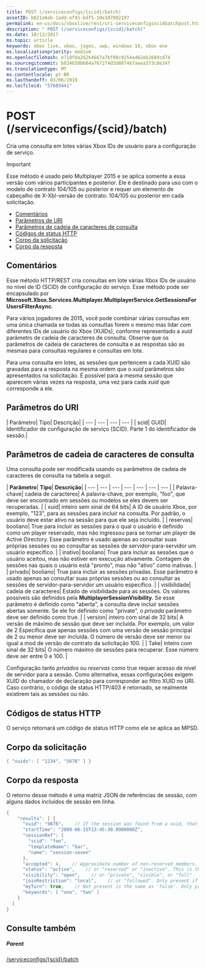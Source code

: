 ```yaml
---
title: POST (/serviceconfigs/{scid}/batch)
assetID: b821a6eb-1add-ef91-bdf5-10e107082197
permalink: en-us/docs/xboxlive/rest/uri-serviceconfigsscidbatchpost.html
description: " POST (/serviceconfigs/{scid}/batch)"
ms.date: 10/12/2017
ms.topic: article
keywords: xbox live, xbox, jogos, uwp, windows 10, xbox one
ms.localizationpriority: medium
ms.openlocfilehash: e718fda26264667a7bf08c9254a462eb268dcd74
ms.sourcegitcommit: b034650b684a767274d5d88746faeea373c8e34f
ms.translationtype: MT
ms.contentlocale: pt-BR
ms.lasthandoff: 03/06/2019
ms.locfileid: "57603441"
---
```

# <a name="post-serviceconfigsscidbatch"></a>POST (/serviceconfigs/{scid}/batch)
Cria uma consulta em lotes várias Xbox IDs de usuário para a configuração de serviço.

> [!IMPORTANT]
> Esse método é usado pelo Multiplayer 2015 e se aplica somente a essa versão com vários participantes e posterior. Ele é destinado para uso com o modelo de contrato 104/105 ou posterior e requer um elemento de cabeçalho de X-Xbl-versão de contrato: 104/105 ou posterior em cada solicitação.

  * [Comentários](#ID4ET)
  * [Parâmetros de URI](#ID4ELB)
  * [Parâmetros de cadeia de caracteres de consulta](#ID4EVB)
  * [Códigos de status HTTP](#ID4EGF)
  * [Corpo da solicitação](#ID4ENF)
  * [Corpo da resposta](#ID4EWF)

<a id="ID4ET"></a>


## <a name="remarks"></a>Comentários

Esse método HTTP/REST cria consultas em lote várias Xbox IDs de usuário no nível de ID (SCID) de configuração do serviço. Esse método pode ser encapsulado por **Microsoft.Xbox.Services.Multiplayer.MultiplayerService.GetSessionsForUsersFilterAsync**.

Para vários jogadores de 2015, você pode combinar várias consultas em uma única chamada se todas as consultas forem o mesmo mas lidar com diferentes IDs de usuário do Xbox (XUIDs), conforme representado a *xuid* parâmetro de cadeia de caracteres de consulta. Observe que os parâmetros de cadeia de caracteres de consulta e as respostas são as mesmas para consultas regulares e consultas em lote.

Para uma consulta em lotes, as sessões que pertencem a cada XUID são gravadas para a resposta na mesma ordem que o *xuid* parâmetros são apresentados na solicitação. É possível para a mesma sessão que aparecem várias vezes na resposta, uma vez para cada *xuid* que corresponde a ele.

<a id="ID4ELB"></a>


## <a name="uri-parameters"></a>Parâmetros do URI

| Parâmetro| Tipo| Descrição|
| --- | --- | --- | --- |
| scid| GUID| Identificador de configuração de serviço (SCID). Parte 1 do identificador de sessão.|

<a id="ID4EVB"></a>


## <a name="query-string-parameters"></a>Parâmetros de cadeia de caracteres de consulta

Uma consulta pode ser modificada usando os parâmetros de cadeia de caracteres de consulta na tabela a seguir.

| <b>Parâmetro</b>| <b>Tipo</b>| <b>Descrição</b>|
| --- | --- | --- | --- | --- | --- | --- |
| Palavra-chave| cadeia de caracteres| A palavra-chave, por exemplo, "foo", que deve ser encontrado em sessões ou modelos se eles devem ser recuperadas. |
| xuid| inteiro sem sinal de 64 bits| A ID de usuário Xbox, por exemplo, "123", para as sessões para incluir na consulta. Por padrão, o usuário deve estar ativo na sessão para que ele seja incluído. |
| reservas| booliano| True para incluir as sessões para o qual o usuário é definido como um player reservado, mas não ingressou para se tornar um player de Active Directory. Esse parâmetro é usado apenas ao consultar suas próprias sessões ou ao consultar as sessões de servidor-para-servidor um usuário específico. |
| inativo| booliano| True para incluir as sessões que o usuário aceitou, mas não estiver em execução ativamente. Contagem de sessões nas quais o usuário está "pronto", mas não "ativo" como inativas. |
| privado| booliano| True para incluir as sessões privadas. Esse parâmetro é usado apenas ao consultar suas próprias sessões ou ao consultar as sessões de servidor-para-servidor um usuário específico. |
| visibilidade| cadeia de caracteres| Estado de visibilidade para as sessões. Os valores possíveis são definidos pela <b>MultiplayerSessionVisibility</b>. Se esse parâmetro é definido como "aberta", a consulta deve incluir sessões abertas somente. Se ele for definido como "private", o <i>privada</i> parâmetro deve ser definido como true. |
| version| inteiro com sinal de 32 bits| A versão de máximo de sessão que deve ser incluída. Por exemplo, um valor de 2 Especifica que apenas sessões com uma versão de sessão principal de 2 ou menor deve ser incluída. O número de versão deve ser menor ou igual a mod de versão de contrato da solicitação 100. |
| Take| inteiro com sinal de 32 bits| O número máximo de sessões para recuperar. Esse número deve ser entre 0 e 100. |


Configuração tanto *privados* ou *reservas* como true requer acesso de nível de servidor para a sessão. Como alternativa, essas configurações exigem XUID do chamador de declaração para corresponder ao filtro XUID no URI. Caso contrário, o código de status HTTP/403 é retornado, se realmente existirem tais as sessões ou não.

<a id="ID4EGF"></a>


## <a name="http-status-codes"></a>Códigos de status HTTP
O serviço retornará um código de status HTTP como ele se aplica ao MPSD.  
<a id="ID4ENF"></a>


## <a name="request-body"></a>Corpo da solicitação


```cpp
{ "xuids": [ "1234", "5678" ] }

```


<a id="ID4EWF"></a>


## <a name="response-body"></a>Corpo da resposta

O retorno desse método é uma matriz JSON de referências de sessão, com alguns dados incluídos de sessão em linha.


```cpp
{
    "results": [ {
      "xuid": "9876",    // If the session was found from a xuid, that xuid.
      "startTime": "2009-06-15T13:45:30.0900000Z",
      "sessionRef": {
        "scid": "foo",
        "templateName": "bar",
        "name": "session-seven"
      },
      "accepted": 4,    // Approximate number of non-reserved members.
      "status": "active",    // or "reserved" or "inactive". This is the state of the user in the session, not the session itself. Only present if the session was found using a xuid.
      "visibility": "open",    // or "private", "visible", or "full"
      "joinRestriction": "local",    // or "followed". Only present if 'visibility' is "open" or "full" and the session has a join restriction.
      "myTurn": true,    // Not present is the same as 'false'. Only present if the session was found using a xuid.
      "keywords": [ "one", "two" ]
    }
  ]
}

```


<a id="ID4EDG"></a>


## <a name="see-also"></a>Consulte também

<a id="ID4EFG"></a>


##### <a name="parent"></a>Parent

[/serviceconfigs/{scid}/batch](uri-serviceconfigsscidbatch.md)
